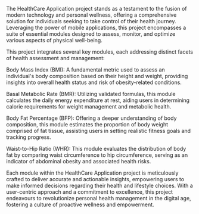 The HealthCare Application project stands as a testament to the fusion of modern technology and personal wellness, offering a comprehensive solution for individuals seeking to take control of their health journey. Leveraging the power of mobile applications, this project encompasses a suite of essential modules designed to assess, monitor, and optimize various aspects of physical well-being.


This project integrates several key modules, each addressing distinct facets of health assessment and management:

Body Mass Index (BMI): A fundamental metric used to assess an individual's body composition based on their height and weight, providing insights into overall health status and risk of obesity-related conditions.

Basal Metabolic Rate (BMR): Utilizing validated formulas, this module calculates the daily energy expenditure at rest, aiding users in determining calorie requirements for weight management and metabolic health.

Body Fat Percentage (BFP): Offering a deeper understanding of body composition, this module estimates the proportion of body weight comprised of fat tissue, assisting users in setting realistic fitness goals and tracking progress.

Waist-to-Hip Ratio (WHR): This module evaluates the distribution of body fat by comparing waist circumference to hip circumference, serving as an indicator of abdominal obesity and associated health risks.

Each module within the HealthCare Application project is meticulously crafted to deliver accurate and actionable insights, empowering users to make informed decisions regarding their health and lifestyle choices. With a user-centric approach and a commitment to excellence, this project endeavours to revolutionize personal health management in the digital age, fostering a culture of proactive wellness and empowerment. 
